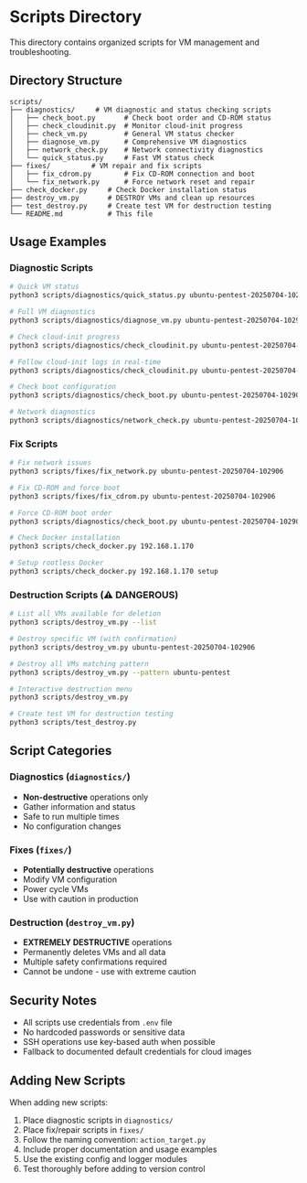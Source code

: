 # Scripts Directory

This directory contains organized scripts for VM management and troubleshooting.

## Directory Structure

```
scripts/
├── diagnostics/     # VM diagnostic and status checking scripts
│   ├── check_boot.py       # Check boot order and CD-ROM status
│   ├── check_cloudinit.py  # Monitor cloud-init progress
│   ├── check_vm.py         # General VM status checker
│   ├── diagnose_vm.py      # Comprehensive VM diagnostics
│   ├── network_check.py    # Network connectivity diagnostics
│   └── quick_status.py     # Fast VM status check
├── fixes/          # VM repair and fix scripts
│   ├── fix_cdrom.py        # Fix CD-ROM connection and boot
│   └── fix_network.py      # Force network reset and repair
├── check_docker.py     # Check Docker installation status
├── destroy_vm.py       # DESTROY VMs and clean up resources
├── test_destroy.py     # Create test VM for destruction testing
└── README.md           # This file
```

## Usage Examples

### Diagnostic Scripts

```bash
# Quick VM status
python3 scripts/diagnostics/quick_status.py ubuntu-pentest-20250704-102906

# Full VM diagnostics
python3 scripts/diagnostics/diagnose_vm.py ubuntu-pentest-20250704-102906

# Check cloud-init progress
python3 scripts/diagnostics/check_cloudinit.py ubuntu-pentest-20250704-102906

# Follow cloud-init logs in real-time
python3 scripts/diagnostics/check_cloudinit.py ubuntu-pentest-20250704-102906 follow

# Check boot configuration
python3 scripts/diagnostics/check_boot.py ubuntu-pentest-20250704-102906

# Network diagnostics
python3 scripts/diagnostics/network_check.py ubuntu-pentest-20250704-102906
```

### Fix Scripts

```bash
# Fix network issues
python3 scripts/fixes/fix_network.py ubuntu-pentest-20250704-102906

# Fix CD-ROM and force boot
python3 scripts/fixes/fix_cdrom.py ubuntu-pentest-20250704-102906

# Force CD-ROM boot order
python3 scripts/diagnostics/check_boot.py ubuntu-pentest-20250704-102906 force

# Check Docker installation
python3 scripts/check_docker.py 192.168.1.170

# Setup rootless Docker
python3 scripts/check_docker.py 192.168.1.170 setup
```

### Destruction Scripts (⚠️  DANGEROUS)

```bash
# List all VMs available for deletion
python3 scripts/destroy_vm.py --list

# Destroy specific VM (with confirmation)
python3 scripts/destroy_vm.py ubuntu-pentest-20250704-102906

# Destroy all VMs matching pattern
python3 scripts/destroy_vm.py --pattern ubuntu-pentest

# Interactive destruction menu
python3 scripts/destroy_vm.py

# Create test VM for destruction testing
python3 scripts/test_destroy.py
```

## Script Categories

### Diagnostics (`diagnostics/`)
- **Non-destructive** operations only
- Gather information and status
- Safe to run multiple times
- No configuration changes

### Fixes (`fixes/`)
- **Potentially destructive** operations
- Modify VM configuration
- Power cycle VMs
- Use with caution in production

### Destruction (`destroy_vm.py`)
- **EXTREMELY DESTRUCTIVE** operations
- Permanently deletes VMs and all data
- Multiple safety confirmations required
- Cannot be undone - use with extreme caution

## Security Notes

- All scripts use credentials from `.env` file
- No hardcoded passwords or sensitive data
- SSH operations use key-based auth when possible
- Fallback to documented default credentials for cloud images

## Adding New Scripts

When adding new scripts:

1. Place diagnostic scripts in `diagnostics/`
2. Place fix/repair scripts in `fixes/`
3. Follow the naming convention: `action_target.py`
4. Include proper documentation and usage examples
5. Use the existing config and logger modules
6. Test thoroughly before adding to version control
